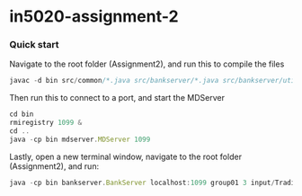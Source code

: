 # in5020-assignment-2

### Quick start

Navigate to the root folder (Assignment2), and run this to compile the files
```jsx
javac -d bin src/common/*.java src/bankserver/*.java src/bankserver/utils/*.java src/mdserver/*.java src/mdserver/utils/*.java 
```

Then run this to connect to a port, and start the MDServer
```jsx
cd bin
rmiregistry 1099 &
cd ..
java -cp bin mdserver.MDServer 1099
```

Lastly, open a new terminal window, navigate to the root folder (Assignment2), and run:
```jsx
java -cp bin bankserver.BankServer localhost:1099 group01 3 input/TradingRate.txt input/ExampleInputFile.txt
```
